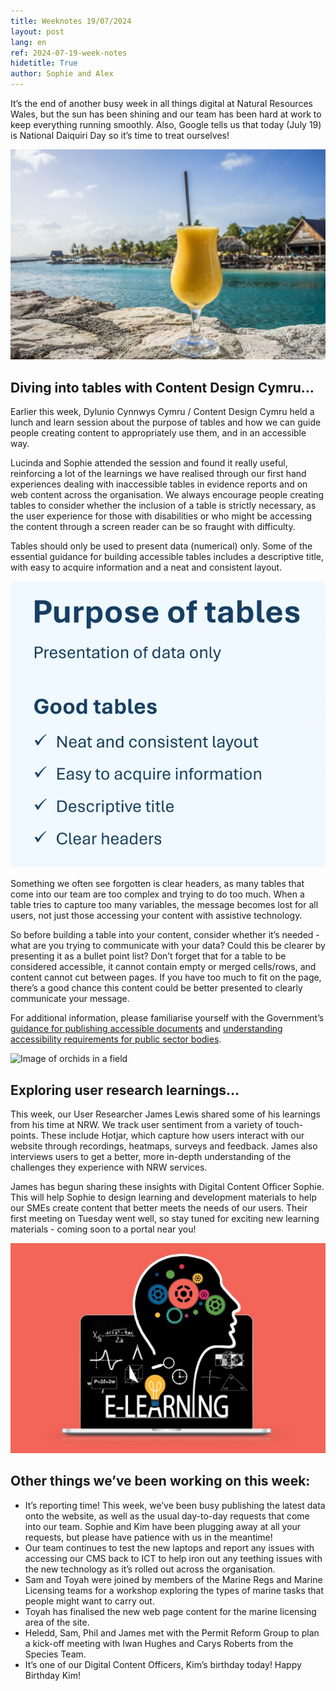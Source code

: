 ```yaml
---
title: Weeknotes 19/07/2024
layout: post
lang: en
ref: 2024-07-19-week-notes
hidetitle: True
author: Sophie and Alex
---
```


It’s the end of another busy week in all things digital at Natural Resources Wales, but the sun has been shining and our team has been hard at work to keep everything running smoothly. Also, Google tells us that today (July 19) is National Daiquiri Day so it’s time to treat ourselves!

![Passionfruit Daiquiri cocktail on a beach](https://github.com/nrw-digital/week-notes/blob/5594cb835ad16b1e1f73a4931ee48287c1be3bac/images/passion-fruit-daiquiri-906099_1280.jpg?raw=true) 

## Diving into tables with Content Design Cymru…

Earlier this week, Dylunio Cynnwys Cymru / Content Design Cymru held a lunch and learn session about the purpose of tables and how we can guide people creating content to appropriately use them, and in an accessible way. 

Lucinda and Sophie attended the session and found it really useful, reinforcing a lot of the learnings we have realised through our first hand experiences dealing with inaccessible tables in evidence reports and on web content across the organisation. We always encourage people creating tables to consider whether the inclusion of a table is strictly necessary, as the user experience for those with disabilities or who might be accessing the content through a screen reader can be so fraught with difficulty. 

Tables should only be used to present data (numerical) only. Some of the essential guidance for building accessible tables includes a descriptive title, with easy to acquire information and a neat and consistent layout.

![Purpose of tables is for presenting data only, and good tables have the following characteristics](https://github.com/nrw-digital/week-notes/blob/5594cb835ad16b1e1f73a4931ee48287c1be3bac/images/tables%201.PNG?raw=true) 

Something we often see forgotten is clear headers, as many tables that come into our team are too complex and trying to do too much. When a table tries to capture too many variables, the message becomes lost for all users, not just those accessing your content with assistive technology.

So before building a table into your content, consider whether it’s needed - what are you trying to communicate with your data? Could this be clearer by presenting it as a bullet point list? Don’t forget that for a table to be considered accessible, it cannot contain empty or merged cells/rows, and content cannot cut between pages. If you have too much to fit on the page, there’s a good chance this content could be better presented to clearly communicate your message.  

For additional information, please familiarise yourself with the Government’s [guidance for publishing accessible documents](https://www.gov.uk/guidance/publishing-accessible-documents) and [understanding accessibility requirements for public sector bodies](https://www.gov.uk/guidance/accessibility-requirements-for-public-sector-websites-and-apps#how-the-accessibility-regulations-will-be-monitored-and-enforced).

![Image of orchids in a field](https://github.com/nrw-digital/week-notes/blob/5594cb835ad16b1e1f73a4931ee48287c1be3bac/images/80245_Heath%20spotted%20orchid%20Dactylorhiza%20maculata_Natural%20Resources%20Wales_No%20Restrictions_n_a.jpg?raw=true)

## Exploring user research learnings…

This week, our User Researcher James Lewis shared some of his learnings from his time at NRW. We track user sentiment from a variety of touch-points. These include Hotjar, which capture how users interact with our website through recordings, heatmaps, surveys and feedback. James also interviews users to get a better, more in-depth understanding of the challenges they experience with NRW services. 

James has begun sharing these insights with Digital Content Officer Sophie. This will help Sophie to design learning and development materials to help our SMEs create content that better meets the needs of our users. Their first meeting on Tuesday went well, so stay tuned for exciting new learning materials - coming soon to a portal near you!

![e-Learning graphic with a head filled with cogs on a laptop](https://github.com/nrw-digital/week-notes/blob/5594cb835ad16b1e1f73a4931ee48287c1be3bac/images/e-learning-7602249_1280.jpg?raw=true) 

## Other things we’ve been working on this week:
+ It’s reporting time! This week, we’ve been busy publishing the latest data onto the website, as well as the usual day-to-day requests that come into our team. Sophie and Kim have been plugging away at all your requests, but please have patience with us in the meantime!
+ Our team continues to test the new laptops and report any issues with accessing our CMS back to ICT to help iron out any teething issues with the new technology as it’s rolled out across the organisation.
+ Sam and Toyah were joined by members of the Marine Regs and Marine Licensing teams for a workshop exploring the types of marine tasks that people might want to carry out.
+ Toyah has finalised the new web page content for the marine licensing area of the site. 
+ Heledd, Sam, Phil and James met with the Permit Reform Group to plan a kick-off meeting with Iwan Hughes and Carys Roberts from the Species Team. 
+ It’s one of our Digital Content Officers, Kim’s birthday today! Happy Birthday Kim!
